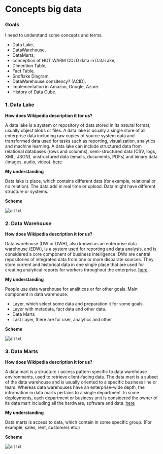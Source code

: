 # Concepts big data 

### Goals

I need to understand some concepts and terms.
- Data Lake, 
- DataWarehouse, 
- DataMarts, 
- conception of HOT WARM COLD data in DataLake, 
- Dimention Table, 
- Fact Table, 
- Snoflake Diagram, 
- DataWarehouse consitency? (ACID). 
- Implementation in Amazon, Google, Azure. 
- History of Data Cube.


### 1. Data Lake

**How does Wikipedia description it for us?**

A data lake is a system or repository of data stored in its natural format, usually object blobs or files. A data lake is usually a single store of all enterprise data including raw copies of source system data and transformed data used for tasks such as reporting, visualization, analytics and machine learning. A data lake can include structured data from relational databases (rows and columns), semi-structured data (CSV, logs, XML, JSON), unstructured data (emails, documents, PDFs) and binary data (images, audio, video). [here](https://en.wikipedia.org/wiki/Data_lake)

**My understanding**

Data lake is place, which contains different data (for example, relational or no relation). The data add in real time or  upload. Data might have different structure or systems.

**Scheme**

![alt txt](https://dzone.com/storage/temp/5066752-screen-shot-2017-04-24-at-111511-am.png)

### 2. Data Warehouse
	
**How does Wikipedia description it for us?**

Data warehouse (DW or DWH), also known as an enterprise data warehouse (EDW), is a system used for reporting and data analysis, and is considered a core component of business intelligence. DWs are central repositories of integrated data from one or more disparate sources. They store current and historical data in one single place that are used for creating analytical reports for workers throughout the enterprise. [here](https://en.wikipedia.org/wiki/Data_warehouse)

**My understanding**

People use data warehouse for analiticas or for other goals. Main component in data warehouse:
- Layer, which select some data and preparation it for some goals.
- Layer with metadata, fact data and other data.
- Data Marts
- Last Layer, there are for user, analytics and other

**Scheme**

![alt txt](https://en.wikipedia.org/wiki/File:Data_warehouse_architecture.jpg)


### 3. Data Marts

**How does Wikipedia description it for us?**

A data mart is a structure / access pattern specific to data warehouse environments, used to retrieve client-facing data. The data mart is a subset of the data warehouse and is usually oriented to a specific business line or team. Whereas data warehouses have an enterprise-wide depth, the information in data marts pertains to a single department. In some deployments, each department or business unit is considered the owner of its data mart including all the hardware, software and data. [here](https://en.wikipedia.org/wiki/Data_mart)

**My understanding**

Data marts is access to data, which contain in some specific group. (For example, sales, rent, customers etc.)

**Scheme**

![alt txt](https://www.guru99.com/images/1/022218_0616_DataWarehou1.png)

